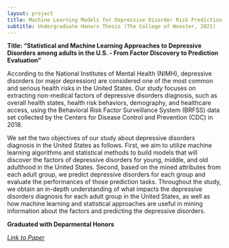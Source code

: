 ```yaml
---
layout: project
title: Machine Learning Models for Depressive Disorder Risk Prediction
subtitle: Undergraduate Honors Thesis (The College of Wooster, 2021)
---
```


**Title: “Statistical and Machine Learning Approaches to Depressive Disorders among adults in the U.S. - From Factor Discovery to Prediction Evaluation”**

According to the National Institutes of Mental Health (NIMH), depressive disorders (or major depression) are considered one of the most common and serious health risks in the United States. Our study focuses on extracting non-medical factors of depressive disorders diagnosis, such as overall health states, health risk behaviors, demography, and healthcare access, using the Behavioral Risk Factor Surveillance System (BRFSS) data set collected by the Centers for Disease Control and Prevention (CDC) in 2018.

We set the two objectives of our study about depressive disorders diagnosis in the United States as follows. First, we aim to utilize machine learning algorithms and statistical methods to build models that will discover the factors of depressive disorders for young, middle, and old adulthood in the United States. Second, based on the mined attributes from each adult group, we predict depressive disorders for each group and evaluate the performances of those prediction tasks. Throughout the study, we obtain an in-depth understanding of what impacts the depressive disorders diagnosis for each adult group in the United States, as well as how machine learning and statistical approaches are useful in mining information about the factors and predicting the depressive disorders.



**Graduated with Deparmental Honors**

[*Link to Paper*](https://openworks.wooster.edu/independentstudy/9436/)